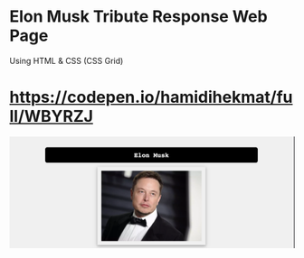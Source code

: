 # Elon Musk Tribute Response Web Page
Using HTML & CSS (CSS Grid)

# https://codepen.io/hamidihekmat/full/WBYRZJ

![alt text](screenshot.png)
